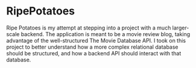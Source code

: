 # RipePotatoes

Ripe Potatoes is my attempt at stepping into a project with a much larger-scale backend. The application is meant to be a movie review blog, taking advantage of the well-structured The Movie Database API. I took on this project to better understand how a more complex relational database should be structured, and how a backend API should interact with that database.
